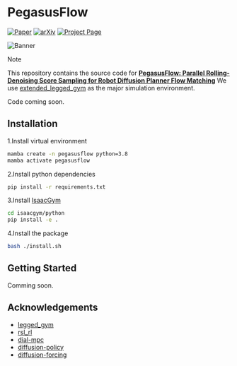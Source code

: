 # PegasusFlow

[![Paper](https://img.shields.io/badge/paper-A42C25?style=for-the-badge&logo=arxiv&logoColor=white)](https://arxiv.org/pdf/2509.08435)
[![arXiv](https://img.shields.io/badge/arXiv-A42C25?style=for-the-badge&logo=arxiv&logoColor=white&color=blue)](https://arxiv.org/abs/2509.08435)
[![Project Page](https://img.shields.io/badge/Project_Page-00CED1?style=for-the-badge&logo=web&logoColor=white)](https://masteryip.github.io/pegasusflow.github.io/)

![Banner](doc/Banner.svg)

> [!NOTE]
> This repository contains the source code for [**PegasusFlow: Parallel Rolling-Denoising Score Sampling for Robot Diffusion Planner Flow Matching**](https://masteryip.github.io/pegasusflow.github.io/)
> We use [extended_legged_gym](https://github.com/MasterYip/extended_legged_gym) as the major simulation environment.

Code coming soon.

## Installation

1.Install virtual environment

```bash
mamba create -n pegasusflow python=3.8
mamba activate pegasusflow
```

2.Install python dependencies

```bash
pip install -r requirements.txt
```

3.Install [IsaacGym](https://developer.nvidia.com/isaac-gym/download)

```bash
cd isaacgym/python
pip install -e .
```

4.Install the package

```bash
bash ./install.sh
```

## Getting Started

Comming soon.

## Acknowledgements

- [legged_gym](https://github.com/leggedrobotics/legged_gym)
- [rsl_rl](https://github.com/leggedrobotics/rsl_rl)
- [dial-mpc](https://github.com/LeCAR-Lab/dial-mpc)
- [diffusion-policy](https://github.com/real-stanford/diffusion_policy)
- [diffusion-forcing](https://github.com/buoyancy99/diffusion-forcing)
